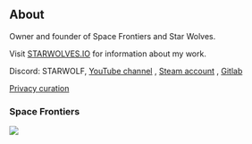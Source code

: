 ## About

Owner and founder of Space Frontiers and Star Wolves.

Visit [STARWOLVES.IO](https://starwolves.io) for information about my work.

Discord: STARWOLF, [YouTube channel](https://www.youtube.com/channel/UC6D7lcx9eL_ChA7HzzvhLtA) , [Steam account](https://steamcommunity.com/id/ClassyWolf/) , [Gitlab](https://gitlab.starwolves.io/starwolf)

[Privacy curation](https://github.com/stars/starwolfy/lists/personal-privacy)

### Space Frontiers

<a href="https://discord.gg/yYpMun9CTT">
    <img src="https://img.shields.io/discord/942798229953716274.svg?logo=discord&colorB=7289DA">
</a>
